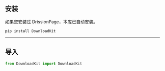 ## 安装

如果您安装过 DrissionPage，本库已自动安装。

```shell
pip install DownloadKit
```

---

## 导入

```python
from DownloadKit import DownloadKit
```